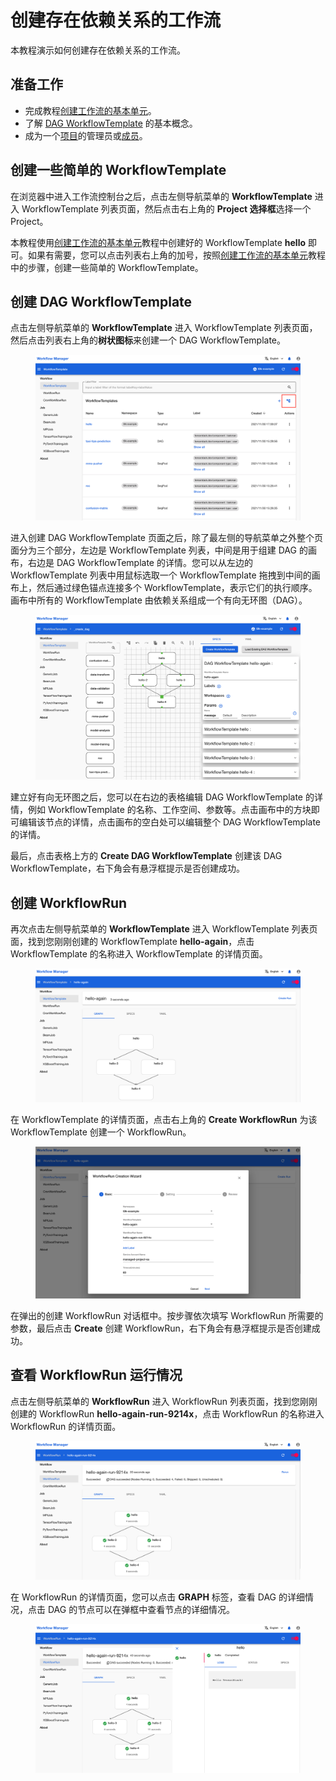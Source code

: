 # 创建存在依赖关系的工作流

本教程演示如何创建存在依赖关系的工作流。

## 准备工作

* 完成教程[创建工作流的基本单元](./create-workflow-unit.md)。
* 了解 [DAG WorkflowTemplate](../modules/workflows/workflowtemplate.md#dag-workflowtemplate) 的基本概念。
* 成为一个[项目](../modules/security/project.md)的管理员或[成员](./add-project-member.md)。

## 创建一些简单的 WorkflowTemplate

在浏览器中进入工作流控制台之后，点击左侧导航菜单的 **WorkflowTemplate** 进入 WorkflowTemplate 列表页面，然后点击右上角的 **Project 选择框**选择一个 Project。

本教程使用[创建工作流的基本单元](./create-workflow-unit.md#创建-workflowtemplate)教程中创建好的 WorkflowTemplate **hello** 即可。如果有需要，您可以点击列表右上角的加号，按照[创建工作流的基本单元](./create-workflow-unit.md#创建-workflowtemplate)教程中的步骤，创建一些简单的 WorkflowTemplate。

## 创建 DAG WorkflowTemplate

点击左侧导航菜单的 **WorkflowTemplate** 进入 WorkflowTemplate 列表页面，然后点击列表右上角的**树状图标**来创建一个 DAG WorkflowTemplate。

<figure class="screenshot">
  <img alt="workflowtemplate-list" src="../assets/tasks/build-automatic-workflow/create-workflow-including-dependencies/workflowtemplate-list.png" />
</figure>

进入创建 DAG WorkflowTemplate 页面之后，除了最左侧的导航菜单之外整个页面分为三个部分，左边是 WorkflowTemplate 列表，中间是用于组建 DAG 的画布，右边是 DAG WorkflowTemplate 的详情。您可以从左边的 WorkflowTemplate 列表中用鼠标选取一个 WorkflowTemplate 拖拽到中间的画布上，然后通过绿色锚点连接多个 WorkflowTemplate，表示它们的执行顺序。画布中所有的 WorkflowTemplate 由依赖关系组成一个有向无环图（DAG）。

<figure class="screenshot">
  <img alt="create-workflowtemplate" src="../assets/tasks/build-automatic-workflow/create-workflow-including-dependencies/create-workflowtemplate.png" />
</figure>

建立好有向无环图之后，您可以在右边的表格编辑 DAG WorkflowTemplate 的详情，例如 WorkflowTemplate 的名称、工作空间、参数等。点击画布中的方块即可编辑该节点的详情，点击画布的空白处可以编辑整个 DAG WorkflowTemplate 的详情。

最后，点击表格上方的 **Create DAG WorkflowTemplate** 创建该 DAG WorkflowTemplate，右下角会有悬浮框提示是否创建成功。

## 创建 WorkflowRun

再次点击左侧导航菜单的 **WorkflowTemplate** 进入 WorkflowTemplate 列表页面，找到您刚刚创建的 WorkflowTemplate **hello-again**，点击 WorkflowTemplate 的名称进入 WorkflowTemplate 的详情页面。

<figure class="screenshot">
  <img alt="workflowtemplate-detail" src="../assets/tasks/build-automatic-workflow/create-workflow-including-dependencies/workflowtemplate-detail.png" />
</figure>

在 WorkflowTemplate 的详情页面，点击右上角的 **Create WorkflowRun** 为该 WorkflowTemplate 创建一个 WorkflowRun。

<figure class="screenshot">
  <img alt="create-workflowrun" src="../assets/tasks/build-automatic-workflow/create-workflow-including-dependencies/create-workflowrun.png" />
</figure>

在弹出的创建 WorkflowRun 对话框中。按步骤依次填写 WorkflowRun 所需要的参数，最后点击 **Create** 创建 WorkflowRun，右下角会有悬浮框提示是否创建成功。

## 查看 WorkflowRun 运行情况

点击左侧导航菜单的 **WorkflowRun** 进入 WorkflowRun 列表页面，找到您刚刚创建的 WorkflowRun **hello-again-run-9214x**，点击 WorkflowRun 的名称进入 WorkflowRun 的详情页面。

<figure class="screenshot">
  <img alt="workflowrun-detail" src="../assets/tasks/build-automatic-workflow/create-workflow-including-dependencies/workflowrun-detail.png" />
</figure>

在 WorkflowRun 的详情页面，您可以点击 **GRAPH** 标签，查看 DAG 的详细情况，点击 DAG 的节点可以在弹框中查看节点的详细情况。

<figure class="screenshot">
  <img alt="workflowrun-detail-node" src="../assets/tasks/build-automatic-workflow/create-workflow-including-dependencies/workflowrun-detail-node.png" />
</figure>
